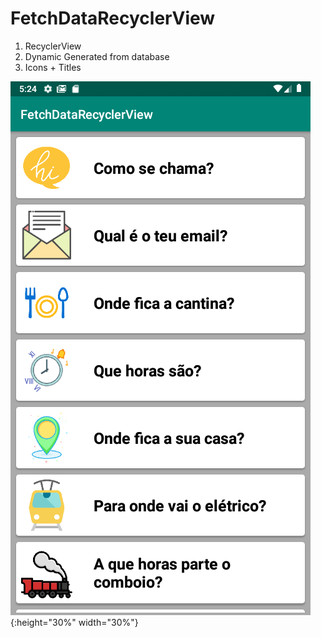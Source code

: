 # FetchDataRecyclerView

1. RecyclerView
2. Dynamic Generated from database
3. Icons + Titles

![image](https://github.com/kaian0414/FetchDataRecyclerView/blob/master/FetchDataRecyclerView.png){:height="30%" width="30%"}
